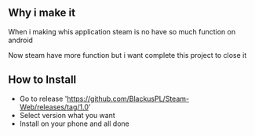 ## Why i make it

When i making whis application steam is no have so much function on android

Now steam have more function but i want complete this project to close it

## How to Install

* Go to release 'https://github.com/BlackusPL/Steam-Web/releases/tag/1.0'
* Select version what you want
* Install on your phone and all done
